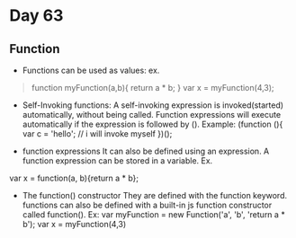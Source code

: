# Day 63

## Function
- Functions can be used as values: ex.

> function myFunction(a,b){
    return a * b;
}
var x = myFunction(4,3);

- Self-Invoking functions:
 A self-invoking expression is invoked(started) automatically, without being called. Function expressions will execute automatically if the expression is followed by (). Example:
 (function (){
    var c = 'hello'; // i will invoke myself
 })();

 - function expressions
 It can also be defined using an expression. A function expression can be stored in a variable. Ex.

 var x = function(a, b){return a * b};

 - The function() constructor
 They are defined with the function keyword. functions can also be defined with a built-in js function constructor called function(). Ex:
 var myFunction = new Function('a', 'b', 'return a * b');
 var x = myFunction(4,3)